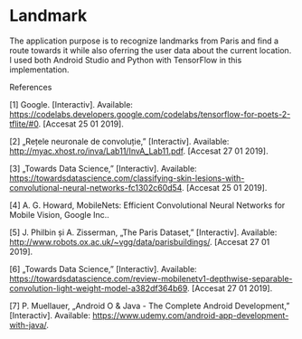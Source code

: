 # Landmark

The application purpose is to recognize landmarks from Paris and find a route towards it while also oferring the user data about the current location. I used both Android Studio and Python with TensorFlow in this implementation.

References

[1] 	Google. [Interactiv]. Available: https://codelabs.developers.google.com/codelabs/tensorflow-for-poets-2-tflite/#0. [Accesat 25 01 2019].

[2] 	„Rețele neuronale de convoluție,” [Interactiv]. Available: http://myac.xhost.ro/inva/Lab11/InvA_Lab11.pdf. [Accesat 27 01 2019].

[3] 	„Towards Data Science,” [Interactiv]. Available: https://towardsdatascience.com/classifying-skin-lesions-with-convolutional-neural-networks-fc1302c60d54. [Accesat 25 01 2019].

[4] 	A. G. Howard, MobileNets: Efficient Convolutional Neural Networks for Mobile Vision, Google Inc..

[5] 	J. Philbin și A. Zisserman, „The Paris Dataset,” [Interactiv]. Available: http://www.robots.ox.ac.uk/~vgg/data/parisbuildings/. [Accesat 27 01 2019].

[6] 	„Towards Data Science,” [Interactiv]. Available: https://towardsdatascience.com/review-mobilenetv1-depthwise-separable-convolution-light-weight-model-a382df364b69. [Accesat 27 01 2019].

[7] 	P. Muellauer, „Android O & Java - The Complete Android Development,” [Interactiv]. Available: https://www.udemy.com/android-app-development-with-java/.


